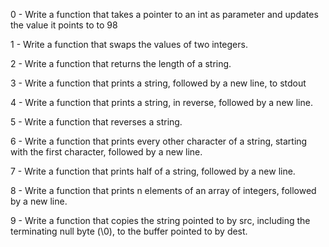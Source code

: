 0 - Write a function that takes a pointer to an int as parameter and updates the value it points to to 98                          

                                                                                                                                                

1 - Write a function that swaps the values of two integers.                                                                                                   

2 - Write a function that returns the length of a string.                                                                                              
                                                                                                                                                 

3 - Write a function that prints a string, followed by a new line, to stdout                                                                           
                                                                                                                                                  

4 - Write a function that prints a string, in reverse, followed by a new line.                                                                         
                                                                                                                                                

5 - Write a function that reverses a string.                                                                                                           
                                                                                                                                              

6 - Write a function that prints every other character of a string, starting with the first character, followed by a new line.                         
                                                                                                                                                 

7 - Write a function that prints half of a string, followed by a new line.                                                                                                                                                                                                                  

8 - Write a function that prints n elements of an array of integers, followed by a new line.                                                           
                                                                                                                                                     
9 - Write a function that copies the string pointed to by src, including the terminating null byte (\0), to the buffer pointed to by dest. 

